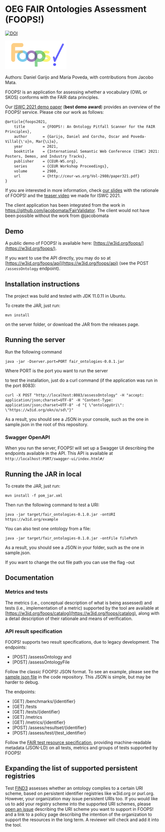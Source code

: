 # OEG FAIR Ontologies Assessment (FOOPS!)
[![DOI](https://zenodo.org/badge/367292245.svg)](https://doi.org/10.5281/zenodo.14767999)

<img src="html_client/assets/foopsLogo.png" alt="logo" width="200"/>

Authors: Daniel Garijo and María Poveda, with contributions from Jacobo Mata.

FOOPS! is an application for assessing whether a vocabulary (OWL or SKOS) conforms with the FAIR data principles.

Our [ISWC 2021 demo paper](html_client/assets/iswc_2021_demo.pdf) (**best demo award**) provides an overview of the FOOPS! service. Please cite our work as follows:
```
@article{foops2021,
    title        = {FOOPS!: An Ontology Pitfall Scanner for the FAIR Principles},
    author       = {Garijo, Daniel and Corcho, Oscar and Poveda-Villal{\'o}n, Mar{\i}a},
    year         = 2021,
    booktitle    = {International Semantic Web Conference (ISWC) 2021: Posters, Demos, and Industry Tracks},
    publisher    = {CEUR-WS.org},
    series       = {CEUR Workshop Proceedings},
    volume       = 2980,
    url          = {http://ceur-ws.org/Vol-2980/paper321.pdf}
}
```
If you are interested in more information, check [our slides](https://www.slideshare.net/dgarijo/foops-an-ontology-pitfall-scanner-for-the-fair-principles) with the rationale of FOOPS! and the [teaser video](https://www.youtube.com/watch?v=s8FaFl8i6yQ&ab_channel=OEG-UPM) we made for ISWC 2021.

The client application has been integrated from the work in https://github.com/jacobomata/FairValidator. The client would not have been possible without the work from @jacobomata

## Demo
A public demo of FOOPS! is available here: [https://w3id.org/foops/](https://w3id.org/foops/). 

If you want to use the API directly, you may do so at [https://w3id.org/foops/api](https://w3id.org/foops/api) (see the POST `/assessOntology` endpoint).


## Installation instructions
The project was build and tested with JDK 11.0.11 in Ubuntu.

To create the JAR, just run:

```
mvn install
```
on the server folder, or download the JAR from the releases page.

## Running the server
Run the following command

```
java -jar -Dserver.port=PORT fair_ontologies-0.0.1.jar
```

Where PORT is the port you want to run the server

to test the installation, just do a curl command (if the application was run in the port 8083):

```
curl -X POST "http://localhost:8083/assessOntology" -H "accept: application/json;charset=UTF-8" -H "Content-Type: application/json;charset=UTF-8" -d "{ \"ontologyUri\": \"https://w3id.org/okn/o/sd\"}"
```

As a result, you should see a JSON in your console, such as the one in sample.json in the root of this repository.

### Swagger OpenAPI
When you run the server, FOOPS! will set up a Swagger UI describing the endpoints available in the API. This API is available at `http://localhost:PORT/swagger-ui/index.html#/`


## Running the JAR in local
To create the JAR, just run:

```
mvn install -f pom_jar.xml
```

Then run the following command to test a URI: 

```
java -jar target/fair_ontologies-0.1.0.jar -ontURI https://w3id.org/example
```

You can also test one ontology from a file:

```
java -jar target/fair_ontologies-0.1.0.jar -ontFile filePath
```

As a result, you should see a JSON in your folder, such as the one in sample.json.


If you want to change the out file path you can use the flag -out

## Documentation

### Metrics and tests
The metrics (i.e., conceptual description of what is being assessed) and tests (i.e., implementation of a metric) supported by the tool are available at [https://w3id.org/foops/catalog](https://w3id.org/foops/catalog), along with a detail description of their rationale and means of verification.

### API result specification
FOOPS! supports two result specifications, due to legacy development. The endpoints:
* [POST] /assessOntology and
* [POST] /assessOntologyFile

Follow the classic FOOPS! JSON format. To see an example, please see the [sample json file](./sample.json) in the code repository. This JSON is simple, but may be harder to debug.

The endpoints:
* [GET] /benchmarks/{identifier}
* [GET] /tests
* [GET] /tests/{identifier}
* [GET] /metrics
* [GET] /metrics/{identifier}
* [POST] /assess/resultset/{identifier}
* [POST] /assess/test/{test_identifier}

Follow the [FAIR test resource specification](https://w3id.org/ftr/), providing machine-readable metadata (JSON-LD) on all tests, metrics and groups of tests supported by FOOPS!

## Expanding the list of supported persistent registries
Test [FIND3](https://w3id.org/foops/test/FIND3) assesses whether an ontology complies to a certain URI scheme, based on persistent identifier registries like w3id.org or purl.org. However, your organization may issue persistent URIs too. If you would like us to add your registry scheme into the supported URI schemes, please [open an issue](https://github.com/oeg-upm/fair_ontologies/issues) describing the URI scheme you want to support in FOOPS! and a link to a policy page describing the intention of the organization to support the resources in the long term. A reviewer will check and add it into the tool.

